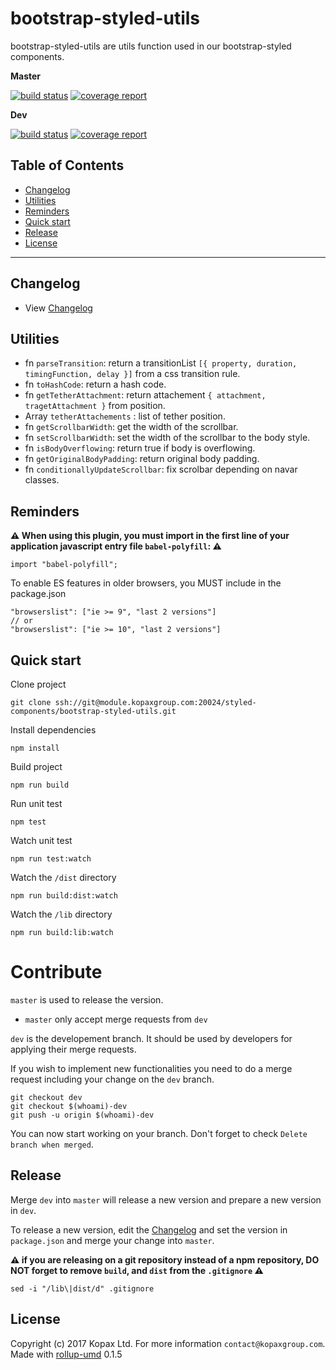 # bootstrap-styled-utils

bootstrap-styled-utils are utils function used in our bootstrap-styled components.

**Master**

[![build status](https://module.kopaxgroup.com/styled-components/bootstrap-styled-utils/badges/master/build.svg)](https://module.kopaxgroup.com/styled-components/bootstrap-styled-utils/commits/master)
[![coverage report](https://module.kopaxgroup.com/styled-components/bootstrap-styled-utils/badges/master/coverage.svg)](https://module.kopaxgroup.com/styled-components/bootstrap-styled-utils/commits/master)

**Dev**

[![build status](https://module.kopaxgroup.com/styled-components/bootstrap-styled-utils/badges/dev/build.svg)](https://module.kopaxgroup.com/styled-components/bootstrap-styled-utils/commits/dev)
[![coverage report](https://module.kopaxgroup.com/styled-components/bootstrap-styled-utils/badges/dev/coverage.svg)](https://module.kopaxgroup.com/styled-components/bootstrap-styled-utils/commits/dev)

## Table of Contents

  - [Changelog](#changelog)
  - [Utilities](#utilities)
  - [Reminders](#reminders)
  - [Quick start](#quick-start)
  - [Release](#release)
  - [License](#license)

---

## Changelog

  - View [Changelog](CHANGELOG.md)
  
## Utilities

  - fn `parseTransition`: return a transitionList `[{ property, duration, timingFunction, delay }]` from a css transition rule.
  - fn `toHashCode`: return a hash code.
  - fn `getTetherAttachment`: return attachement `{ attachment, tragetAttachment }` from position.
  - Array `tetherAttachements` : list of tether position.
  - fn `getScrollbarWidth`: get the width of the scrollbar.
  - fn `setScrollbarWidth`: set the width of the scrollbar to the body style.
  - fn `isBodyOverflowing`: return true if body is overflowing.
  - fn `getOriginalBodyPadding`: return original body padding. 
  - fn `conditionallyUpdateScrollbar`: fix scrolbar depending on navar classes.

## Reminders

**⚠️ When using this plugin, you must import in the first line of your application javascript entry file `babel-polyfill`: ⚠️**
  
    import "babel-polyfill";
    
To enable ES features in older browsers, you MUST include in the package.json

    "browserslist": ["ie >= 9", "last 2 versions"]
    // or
    "browserslist": ["ie >= 10", "last 2 versions"]

## Quick start

Clone project

    git clone ssh://git@module.kopaxgroup.com:20024/styled-components/bootstrap-styled-utils.git

Install dependencies

    npm install

Build project

    npm run build
    
Run unit test
     
    npm test
    
Watch unit test
     
    npm run test:watch

Watch the `/dist` directory

    npm run build:dist:watch

Watch the `/lib` directory

    npm run build:lib:watch

# Contribute

`master` is used to release the version. 

- `master` only accept merge requests from `dev`

`dev` is the developement branch. It should be used by developers for applying their merge requests.

If you wish to implement new functionalities you need to do a merge request including your change on the `dev` branch.

    git checkout dev
    git checkout $(whoami)-dev
    git push -u origin $(whoami)-dev 

You can now start working on your branch. Don't forget to check `Delete branch when merged`.

## Release

Merge `dev` into `master` will release a new version and prepare a new version in `dev`.

To release a new version, edit the [Changelog](CHANGELOG.md) and set the version in `package.json` and merge your change into `master`.

**⚠️ if you are releasing on a git repository instead of a npm repository, **DO NOT** forget to remove `build`, and `dist` from the `.gitignore` ⚠️**

    sed -i "/lib\|dist/d" .gitignore

## License

Copyright (c) 2017 Kopax Ltd. For more information `contact@kopaxgroup.com`. Made with [rollup-umd](https://module.kopaxgroup.com/dev-tools/rollup-umd/tags/0.1.5) 0.1.5
